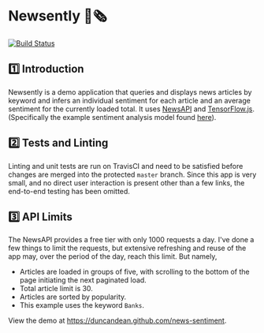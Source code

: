 # Newsently 🔎🗞

[![Build Status](https://travis-ci.org/duncandean/news-sentiment.svg?branch=master)](https://travis-ci.org/duncandean/news-sentiment)

## 1️⃣ Introduction 

Newsently is a demo application that queries and displays news articles by keyword and infers an individual sentiment for each article and an average sentiment for the currently loaded total. It uses [NewsAPI](https://newsapi.org/) and [TensorFlow.js](https://www.tensorflow.org/js/). (Specifically the example sentiment analysis model found [here](https://github.com/tensorflow/tfjs-examples/tree/master/sentiment)).

## 2️⃣ Tests and Linting

Linting and unit tests are run on TravisCI and need to be satisfied before changes are merged into the protected `master` branch. Since this app is very small, and no direct user interaction is present other than a few links, the end-to-end testing has been omitted.

## 3️⃣ API Limits

The NewsAPI provides a free tier with only 1000 requests a day. I've done a few things to limit the requests, but extensive refreshing and reuse of the app may, over the period of the day, reach this limit. But namely,

* Articles are loaded in groups of five, with scrolling to the bottom of the page initiating the next paginated load.
* Total article limit is 30.
* Articles are sorted by popularity.
* This example uses the keyword `Banks`.

View the demo at https://duncandean.github.com/news-sentiment.
